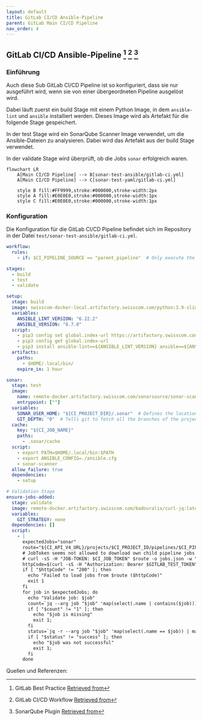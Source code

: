 ```yaml
---
layout: default
title: GitLab CI/CD Ansible-Pipeline
parent: GitLab Main CI/CD Pipeline
nav_order: 4
---
```


## GitLab CI/CD Ansible-Pipeline [^1] [^2] [^3]

### Einführung

Auch diese Sub GitLab CI/CD Pipeline ist so konfiguriert, dass sie nur ausgeführt wird, wenn sie von einer übergeordneten Pipeline ausgelöst wird.

Dabei läuft zuerst ein build Stage mit einem Python Image, in dem `ansible-lint` und `ansible` installiert werden. Dieses Image wird als Artefakt für die folgende Stage gespeichert.

In der test Stage wird ein SonarQube Scanner Image verwendet, um die Ansible-Dateien zu analysieren. Dabei wird das Artefakt aus der build Stage verwendet.

In der validate Stage wird überprüft, ob die Jobs `sonar` erfolgreich waren.

```mermaid
flowchart LR
    A[Main CI/CD Pipeline] --> B[sonar-test-ansible/gitlab-ci.yml]
    A[Main CI/CD Pipeline] --> C[sonar-test-yaml/gitlab-ci.yml]

    style B fill:#FF9999,stroke:#000000,stroke-width:2px
    style A fill:#E0E0E0,stroke:#000000,stroke-width:1px
    style C fill:#E0E0E0,stroke:#000000,stroke-width:1px
```

### Konfiguration

Die Konfiguration für die GitLab CI/CD Pipeline befindet sich im Repository in der Datei `test/sonar-test-ansible/gitlab-ci.yml`.

```yaml
workflow:
  rules:
    - if: $CI_PIPELINE_SOURCE == "parent_pipeline"  # Only execute the pipeline if it is triggered by a parent pipeline

stages:
  - build
  - test
  - validate

setup:
  stage: build
  image: swisscom-docker-local.artifactory.swisscom.com/python:3.9-slim
  variables:
    ANSIBLE_LINT_VERSION: "6.22.2"
    ANSIBLE_VERSION: "8.7.0"
  script:
    - pip3 config set global.index-url https://artifactory.swisscom.com/artifactory/api/pypi/pypi-remote/simple
    - pip3 config get global.index-url
    - pip3 install ansible-lint==${ANSIBLE_LINT_VERSION} ansible==${ANSIBLE_VERSION} --ignore-installed packaging
  artifacts:
    paths:
      - $HOME/.local/bin/
    expire_in: 1 hour

sonar:
  stage: test
  image:
    name: remote-docker.artifactory.swisscom.com/sonarsource/sonar-scanner-cli:5.0
    entrypoint: [""]
  variables:
    SONAR_USER_HOME: "${CI_PROJECT_DIR}/.sonar"  # Defines the location of the analysis task cache
    GIT_DEPTH: "0"  # Tells git to fetch all the branches of the project, required by the analysis task
  cache:
    key: "${CI_JOB_NAME}"
    paths:
      - .sonar/cache
  script:
    - export PATH=$HOME/.local/bin:$PATH
    - export ANSIBLE_CONFIG=./ansible.cfg
    - sonar-scanner
  allow_failure: true
  dependencies:
    - setup

# Validation Stage
ensure-jobs-added:
  stage: validate
  image: remote-docker.artifactory.swisscom.com/badouralix/curl-jq:latest
  variables:
    GIT_STRATEGY: none
  dependencies: []
  script:
    - |
      expectedJobs="sonar"
      route="${CI_API_V4_URL}/projects/$CI_PROJECT_ID/pipelines/$CI_PIPELINE_ID/jobs"
      # JobToken seems not allowed to download own child pipeline jobs (404), therefore using an api-token instead
      # curl -sS -H "JOB-TOKEN: $CI_JOB_TOKEN" $route -o jobs.json -w "%{http_code}"
      httpCode=$(curl -sS -H "Authorization: Bearer $GITLAB_TEST_TOKEN" $route -o jobs.json -w "%{http_code}")
      if [ "$httpCode" != "200" ]; then
        echo "Failed to load jobs from $route ($httpCode)"
        exit 1
      fi
      for job in $expectedJobs; do
        echo "Validate job: $job"
        count=`jq --arg job "$job" 'map(select(.name | contains($job))) | length' jobs.json`
        if [ "$count" != "1" ]; then
          echo "$job is missing"
          exit 1;
        fi
        status=`jq -r --arg job "$job" 'map(select(.name == $job)) | map(.status) | .[0]' jobs.json`
        if [ "$status" != "success" ]; then
          echo "$job was not successful"
          exit 1;
        fi
      done
```

Quellen und Referenzen:

[^1]:GitLab Best Practice [Retrieved from](https://docs.gitlab.com/ee/ci/components/#test-the-component)
[^2]:GitLab CI/CD Workflow [Retrieved from](https://docs.gitlab.com/ee/ci/yaml/workflow.html)
[^3]:SonarQube Plugin [Retrieved from](https://github.com/sbaudoin/sonar-ansible)
